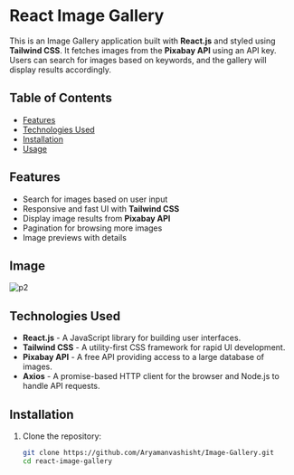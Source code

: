 # React Image Gallery

This is an Image Gallery application built with **React.js** and styled using **Tailwind CSS**. It fetches images from the **Pixabay API** using an API key. Users can search for images based on keywords, and the gallery will display results accordingly.

## Table of Contents

- [Features](#features)
- [Technologies Used](#technologies-used)
- [Installation](#installation)
- [Usage](#usage)

## Features

- Search for images based on user input
- Responsive and fast UI with **Tailwind CSS**
- Display image results from **Pixabay API**
- Pagination for browsing more images
- Image previews with details

## Image
![p2](https://github.com/user-attachments/assets/24cd999b-c4b2-4cb5-80c6-d3d57ae4d461) 

## Technologies Used

- **React.js** - A JavaScript library for building user interfaces.
- **Tailwind CSS** - A utility-first CSS framework for rapid UI development.
- **Pixabay API** - A free API providing access to a large database of images.
- **Axios** - A promise-based HTTP client for the browser and Node.js to handle API requests.

## Installation

1. Clone the repository:
   ```bash
   git clone https://github.com/Aryamanvashisht/Image-Gallery.git
   cd react-image-gallery
